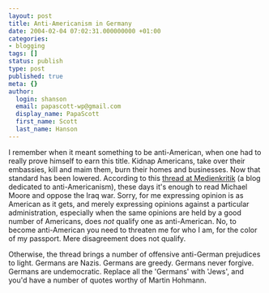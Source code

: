 ```yaml
---
layout: post
title: Anti-Americanism in Germany
date: 2004-02-04 07:02:31.000000000 +01:00
categories:
- blogging
tags: []
status: publish
type: post
published: true
meta: {}
author:
  login: shanson
  email: papascott-wp@gmail.com
  display_name: PapaScott
  first_name: Scott
  last_name: Hanson
---
```

<p>I remember when it meant something to be anti-American, when one had to really prove himself to earn this title. Kidnap Americans, take over their embassies, kill and maim them, burn their homes and businesses. Now that standard has been lowered. According to this <a title="Davids Medienkritik: German Contradictions / Deutsche Widerspüche" href="http://medienkritik.typepad.com/blog/2004/01/this_is_an_exce.html">thread at Medienkritik</a> (a blog dedicated to anti-Americanism), these days it's enough to read Michael Moore and oppose the Iraq war. Sorry, for me expressing opinion is as American as it gets, and merely expressing opinions against a particular administration, especially when the same opinions are held by a good number of Americans, does <em>not</em> qualify one as anti-American. No, to become anti-American you need to threaten me for who I am, for the color of my passport. Mere disagreement does not qualify.</p>
<p>Otherwise, the thread brings a number of offensive anti-German prejudices to light. Germans are Nazis. Germans are greedy. Germans never forgive. Germans are undemocratic. Replace all the 'Germans' with 'Jews', and you'd have a number of quotes worthy of Martin Hohmann.</p>

